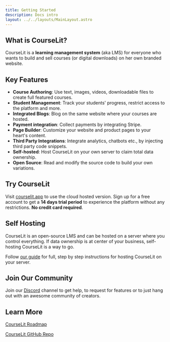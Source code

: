```yaml
---
title: Getting Started
description: Docs intro
layout: ../../layouts/MainLayout.astro
---
```


## What is CourseLit?

CourseLit is a **learning management system** (aka LMS) for everyone who wants to build and sell courses (or digital downloads) on her own branded website.

## Key Features

-   **Course Authoring**: Use text, images, videos, downloadable files to create full featured courses.
-   **Student Management**: Track your students' progress, restrict access to the platform and more.
-   **Integrated Blogs**: Blog on the same website where your courses are hosted.
-   **Payment integration**: Collect payments by integrating Stripe.
-   **Page Builder**: Customize your website and product pages to your heart's content.
-   **Third Party Integrations**: Integrate analytics, chatbots etc., by injecting third party code snippets.
-   **Self-hosted**: Host CourseLit on your own server to claim total data ownership.
-   **Open Source**: Read and modify the source code to build your own variations.

## Try CourseLit

Visit <a href="https://courselit.app" target="_blank">courselit.app</a> to use the cloud hosted version. Sign up for a free account to get a **14 days trial period** to experience the platform without any restrictions. **No credit card required**.

## Self Hosting

CourseLit is an open-source LMS and can be hosted on a server where you control everything. If data ownership is at center of your business, self-hosting CourseLit is a way to go.

Follow [our guide](/en/self-hosting) for full, step by step instructions for hosting CourseLit on your server.

## Join Our Community

Join our [Discord](https://discord.com/invite/GR4bQsN) channel to get help, to request for features or to just hang out with an awesome community of creators.

## Learn More

<a href="https://honey-oviraptor-4b7.notion.site/4a82d434ff2e485c8eb4b22f13252fef?v=9873e6e4812c420ab6a5cd81eca11356" target="_blank">CourseLit Roadmap</a>

<a href="https://github.com/codelitdev/courselit" target="_blank">CourseLit GitHub Repo</a>
